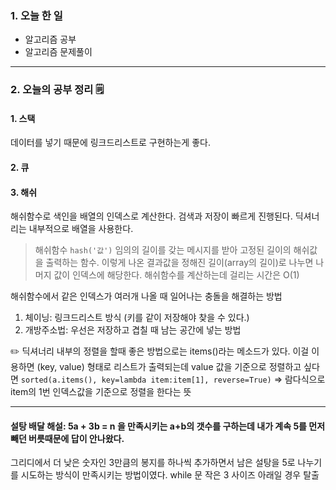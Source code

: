 <!-- day 9 -->
### 1. 오늘 한 일
- 알고리즘 공부
- 알고리즘 문제풀이

---
### 2. 오늘의 공부 정리 🗒️
#### 1. 스택
데이터를 넣기 때문에 링크드리스트로 구현하는게 좋다.
#### 2. 큐
#### 3. 해쉬
해쉬함수로 색인을 배열의 인덱스로 계산한다.
검색과 저장이 빠르게 진행된다.
딕셔너리는 내부적으로 배열을 사용한다.
> 해쉬함수 `hash('값')`
> 임의의 길이를 갖는 메시지를 받아 고정된 길이의 해쉬값을 출력하는 함수.
> 이렇게 나온 결과값을 정해진 길이(array의 길이)로 나누면 나머지 값이 인덱스에 해당한다.
> 해쉬함수를 계산하는데 걸리는 시간은 O(1)

해쉬함수에서 같은 인덱스가 여러개 나올 때 일어나는 충돌을 해결하는 방법
1. 체이닝: 링크드리스트 방식 (키를 같이 저장해야 찾을 수 있다.)
2. 개방주소법: 우선은 저장하고 겹칠 때 남는 공간에 넣는 방법

✏️ 딕셔너리 내부의 정렬을 할때 좋은 방법으로는 items()라는 메소드가 있다. 이걸 이용하면 (key, value) 형태로 리스트가 출력되는데 value 값을 기준으로 정렬하고 싶다면
`sorted(a.items(), key=lambda item:item[1], reverse=True)` => 람다식으로 item의 1번 인덱스값을 기준으로 정렬을 한다는 뜻


---

#### 설탕 배달 해설: 5a + 3b = n 을 만족시키는 a+b의 갯수를 구하는데 내가 계속 5를 먼저 빼던 버릇때문에 답이 안나왔다.
그리디에서 더 낮은 숫자인 3만큼의 봉지를 하나씩 추가하면서 남은 설탕을 5로 나누기를 시도하는 방식이 만족시키는 방법이였다.
while 문 작은 3 사이즈 아래일 경우 탈출
